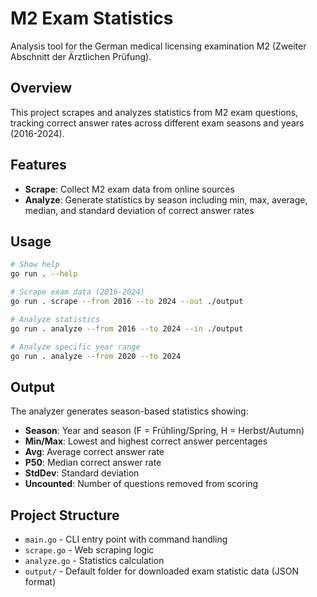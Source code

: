 # M2 Exam Statistics

Analysis tool for the German medical licensing examination M2 (Zweiter Abschnitt der Ärztlichen Prüfung).

## Overview

This project scrapes and analyzes statistics from M2 exam questions, tracking correct answer rates across different exam seasons and years (2016-2024).

## Features

- **Scrape**: Collect M2 exam data from online sources
- **Analyze**: Generate statistics by season including min, max, average, median, and standard deviation of correct answer rates

## Usage

```bash
# Show help
go run . --help

# Scrape exam data (2016-2024)
go run . scrape --from 2016 --to 2024 --out ./output

# Analyze statistics
go run . analyze --from 2016 --to 2024 --in ./output

# Analyze specific year range
go run . analyze --from 2020 --to 2024
```

## Output

The analyzer generates season-based statistics showing:
- **Season**: Year and season (F = Frühling/Spring, H = Herbst/Autumn)
- **Min/Max**: Lowest and highest correct answer percentages
- **Avg**: Average correct answer rate
- **P50**: Median correct answer rate
- **StdDev**: Standard deviation
- **Uncounted**: Number of questions removed from scoring

## Project Structure

- `main.go` - CLI entry point with command handling
- `scrape.go` - Web scraping logic
- `analyze.go` - Statistics calculation
- `output/` - Default folder for downloaded exam statistic data (JSON format)
